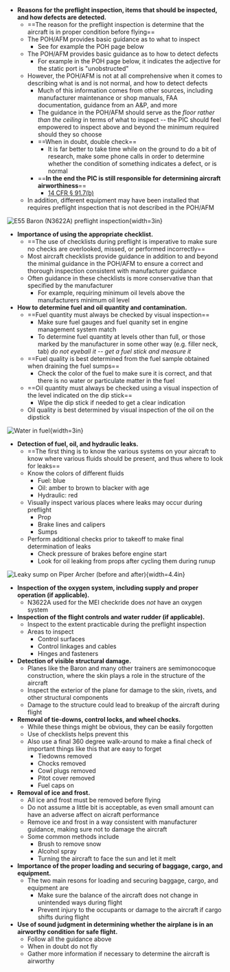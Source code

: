 * **Reasons for the preflight inspection, items that should be inspected, and how defects are detected.**
  * ==The reason for the preflight inspection is determine that the aircraft is in proper condition before flying==
  * The POH/AFM provides basic guidance as to what to inspect
    * See for example the POH page below
  * The POH/AFM provides basic guidance as to how to detect defects
    * For example in the POH page below, it indicates the adjective for the static port is "unobstructed"
  * However, the POH/AFM is not at all comprehensive when it comes to describing what is and is not normal, and how to detect defects
    * Much of this information comes from other sources, including manufacturer maintenance or shop manuals, FAA documentation, guidance from an A&P, and more
    * The guidance in the POH/AFM should serve as the *floor rather than the ceiling* in terms of what to inspect -- the PIC should feel empowered to inspect above and beyond the minimum required should they so choose
    * ==When in doubt, double check==
      * It is far better to take time while on the ground to do a bit of research, make some phone calls in order to determine whether the condition of something indicates a defect, or is normal
    * ==**In the end the PIC is still responsible for determining aircraft airworthiness**==
      * [14 CFR &sect; 91.7(b)](https://www.ecfr.gov/current/title-14/part-91/section-91.7#p-91.7(b))
  * In addition, different equipment may have been installed that requires preflight inspection that is not described in the POH/AFM

![E55 Baron (N3622A) preflight inspection](./img/c55-baron-poh/c55-baron-poh-page-4-4-preflight-inspection.png){width=3in}

* **Importance of using the appropriate checklist.**
    * ==The use of checklists during preflight is imperative to make sure no checks are overlooked, missed, or performed incorrectly==
    * Most aircraft checklists provide guidance in addition to and beyond the minimal guidance in the POH/AFM to ensure a correct and thorough inspection consistent with manufacturer guidance
    * Often guidance in these checklists is more conservative than that specified by the manufacturer
      * For example, requiring minimum oil levels above the manufacturers minimum oil level
* **How to determine fuel and oil quantity and contamination.**
    * ==Fuel quantity must always be checked by visual inspection==
      * Make sure fuel gauges and fuel quanity set in engine management system match
      * To determine fuel quantity at levels other than full, or those marked by the manufacturer in some other way (e.g. filler neck, tab) *do not eyeball it -- get a fuel stick and measure it*
    * ==Fuel quality is best determined from the fuel sample obtained when draining the fuel sumps==
      * Check the color of the fuel to make sure it is correct, and that there is no water or particulate matter in the fuel
    * ==Oil quantity must always be checked using a visual inspection of the level indicated on the dip stick==
      * Wipe the dip stick if needed to get a clear indication
    * Oil quality is best determined by visual inspection of the oil on the dipstick

![Water in fuel](./img/water-in-fuel.jpg){width=3in}

* **Detection of fuel, oil, and hydraulic leaks.**
    * ==The first thing is to know the various systems on your aircraft to know where various fluids should be present, and thus where to look for leaks==
    * Know the colors of different fluids
      * Fuel: blue
      * Oil: amber to brown to blacker with age
      * Hydraulic: red
    * Visually inspect various places where leaks may occur during preflight
      * Prop
      * Brake lines and calipers
      * Sumps
    * Perform additional checks prior to takeoff to make final determination of leaks
      * Check pressure of brakes before engine start
      * Look for oil leaking from props after cycling them during runup

![Leaky sump on Piper Archer (before and after)](./img/leaky-sump-before-after.jpg){width=4.4in}

* **Inspection of the oxygen system, including supply and proper operation (if applicable).**
    * N3622A used for the MEI checkride does *not* have an oxygen system
* **Inspection of the flight controls and water rudder (if applicable).**
    * Inspect to the extent practicable during the preflight inspection
    * Areas to inspect
      * Control surfaces
      * Control linkages and cables
      * Hinges and fasteners
* **Detection of visible structural damage.**
    * Planes like the Baron and many other trainers are semimonocoque construction, where the skin plays a role in the structure of the aircraft
    * Inspect the exterior of the plane for damage to the skin, rivets, and other structural components
    * Damage to the structure could lead to breakup of the aircraft during flight
* **Removal of tie-downs, control locks, and wheel chocks.**
    * While these things might be obvious, they can be easily forgotten
    * Use of checklists helps prevent this
    * Also use a final 360 degree walk-around to make a final check of important things like this that are easy to forget
      * Tiedowns removed
      * Chocks removed
      * Cowl plugs removed
      * Pitot cover removed
      * Fuel caps on
* **Removal of ice and frost.**
    * All ice and frost must be removed before flying
    * Do not assume a little bit is acceptable, as even small amount can have an adverse affect on aicraft performance
    * Remove ice and frost in a way consistent with manufacturer guidance, making sure not to damage the aircraft
    * Some common methods include
      * Brush to remove snow
      * Alcohol spray
      * Turning the aircraft to face the sun and let it melt
* **Importance of the proper loading and securing of baggage, cargo, and equipment.**
    * The two main resons for loading and securing baggage, cargo, and equipment are
      * Make sure the balance of the aircraft does not change in unintended ways during flight
      * Prevent injury to the occupants or damage to the aircraft if cargo shifts during flight
* **Use of sound judgment in determining whether the airplane is in an airworthy condition for safe flight.**
    * Follow all the guidance above
    * When in doubt do not fly
    * Gather more information if necessary to determine the aircraft is airworthy
